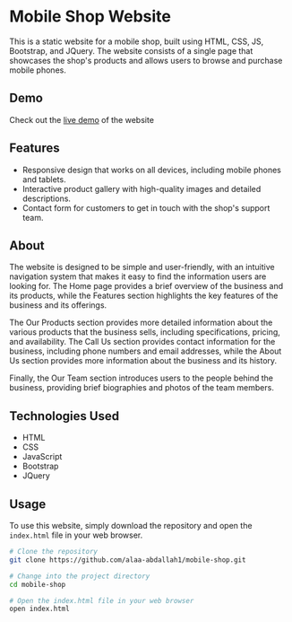 # Mobile Shop Website

This is a static website for a mobile shop, built using HTML, CSS, JS, Bootstrap, and JQuery. The website consists of a single page that showcases the shop's products and allows users to browse and purchase mobile phones.

## Demo

Check out the [live demo](https://alaa-abdallah1.github.io/mobile-shop) of the website

## Features

- Responsive design that works on all devices, including mobile phones and tablets.
- Interactive product gallery with high-quality images and detailed descriptions.
- Contact form for customers to get in touch with the shop's support team.

## About
The website is designed to be simple and user-friendly, with an intuitive navigation system that makes it easy to find the information users are looking for. The Home page provides a brief overview of the business and its products, while the Features section highlights the key features of the business and its offerings.

The Our Products section provides more detailed information about the various products that the business sells, including specifications, pricing, and availability. The Call Us section provides contact information for the business, including phone numbers and email addresses, while the About Us section provides more information about the business and its history.

Finally, the Our Team section introduces users to the people behind the business, providing brief biographies and photos of the team members.

## Technologies Used

- HTML
- CSS
- JavaScript
- Bootstrap
- JQuery

## Usage

To use this website, simply download the repository and open the `index.html` file in your web browser.

```bash
# Clone the repository
git clone https://github.com/alaa-abdallah1/mobile-shop.git

# Change into the project directory
cd mobile-shop

# Open the index.html file in your web browser
open index.html
